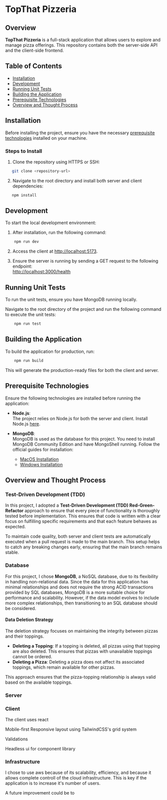 # TopThat Pizzeria

## Overview

**TopThat Pizzeria** is a full-stack application that allows users to explore and manage pizza offerings. This repository contains both the server-side API and the client-side frontend.

## Table of Contents

- [Installation](#installation)
- [Development](#development)
- [Running Unit Tests](#running-unit-tests)
- [Building the Application](#building-the-application)
- [Prerequisite Technologies](#prerequisite-technologies)
- [Overview and Thought Process](#overview-and-thought-process)

## Installation

Before installing the project, ensure you have the necessary [prerequisite technologies](#prerequisite-technologies) installed on your machine.

### Steps to Install

1. Clone the repository using HTTPS or SSH:

```bash
   git clone <repository-url>
```

2. Navigate to the root directory and install both server and client dependencies:

```bash
   npm install
```

## Development

To start the local development environment:

1. After installation, run the following command:

```bash
    npm run dev
```

2. Access the client at [http://localhost:5173](http://localhost:5173).

3. Ensure the server is running by sending a GET request to the following endpoint:  
   [http://localhost:3000/health](http://localhost:3000/health)

## Running Unit Tests

To run the unit tests, ensure you have MongoDB running locally.

Navigate to the root directory of the project and run the following command to execute the unit tests:

```bash
    npm run test
```

## Building the Application

To build the application for production, run:

```bash
    npm run build
```

This will generate the production-ready files for both the client and server.

## Prerequisite Technologies

Ensure the following technologies are installed before running the application:

- **Node.js**:  
  The project relies on Node.js for both the server and client. Install Node.js [here](https://nodejs.org/en/download/).

- **MongoDB**:  
  MongoDB is used as the database for this project. You need to install MongoDB Community Edition and have MongoShell running. Follow the official guides for installation:
  - [MacOS Installation](https://www.mongodb.com/docs/manual/tutorial/install-mongodb-on-os-x/)
  - [Windows Installation](https://www.mongodb.com/docs/manual/tutorial/install-mongodb-on-windows/)

## Overview and Thought Process

### Test-Driven Development (TDD)

In this project, I adopted a **Test-Driven Development (TDD) Red-Green-Refactor** approach to ensure that every piece of functionality is thoroughly tested before implementation. This ensures that code is written with a clear focus on fulfilling specific requirements and that each feature behaves as expected.

To maintain code quality, both server and client tests are automatically executed when a pull request is made to the main branch. This setup helps to catch any breaking changes early, ensuring that the main branch remains stable.

### Database

For this project, I chose **MongoDB**, a NoSQL database, due to its flexibility in handling non-relational data. Since the data for this application has minimal relationships and does not require the strong ACID transactions provided by SQL databases, MongoDB is a more suitable choice for performance and scalability. However, if the data model evolves to include more complex relationships, then transitioning to an SQL database should be considered.

#### Data Deletion Strategy

The deletion strategy focuses on maintaining the integrity between pizzas and their toppings.

- **Deleting a Topping**: If a topping is deleted, all pizzas using that topping are also deleted. This ensures that pizzas with unavailable toppings cannot be ordered.
- **Deleting a Pizza**: Deleting a pizza does not affect its associated toppings, which remain available for other pizzas.

This approach ensures that the pizza-topping relationship is always valid based on the available toppings.

### Server

### Client

The client uses react

Mobile-first Responsive layout using TailwindCSS's grid system

Validations

Headless ui for component library

### Infrastructure

I chose to use aws because of its scalability, efficiency, and because it allows complete controll of the cloud infrastructure. This is key if the application is to increase it's number of users.

A future improvement could be to
